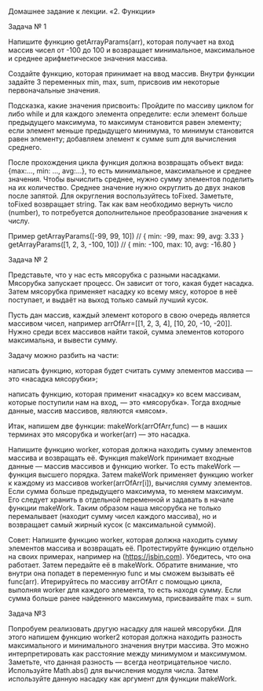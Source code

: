 Домашнее задание к лекции. «2. Функции»

Задача № 1

Напишите функцию getArrayParams(arr), которая получает на вход массив чисел от -100 до 100 и возвращает минимальное, максимальное и среднее арифметическое значения массива.

Создайте функцию, которая принимает на ввод массив.
Внутри функции задайте 3 переменных min, max, sum, присвоив им некоторые первоначальные значения.

Подсказка, какие значения присвоить:
Пройдите по массиву циклом for либо while и для каждого элемента определите:
если элемент больше предыдущего максимума, то максимум становится равен элементу;
если элемент меньше предыдущего минимума, то минимум становится равен элементу;
добавляем элемент к сумме sum для вычисления среднего.

После прохождения цикла функция должна возвращать объект вида: {max:..., min: ..., avg:...}, то есть минимальное, максимальное и среднее значения. Чтобы вычислить среднее, нужно сумму элементов поделить на их количество. Среднее значение нужно округлить до двух знаков после запятой. Для округления воспользуйтесь toFixed. Заметьте, toFixed возвращает string. Так как вам необходимо вернуть число (number), то потребуется дополнительное преобразование значения к числу.

Пример
getArrayParams([-99, 99, 10]) // { min: -99, max: 99, avg: 3.33 }
getArrayParams([1, 2, 3, -100, 10])  // { min: -100, max: 10, avg: -16.80 }

Задача № 2

Представьте, что у нас есть мясорубка с разными насадками. Мясорубка запускает процесс. Он зависит от того, какая будет насадка. Затем мясорубка применяет насадку ко всему мясу, которое в неё поступает, и выдаёт на выход только самый лучший кусок.

Пусть дан массив, каждый элемент которого в свою очередь является массивом чисел, например arrOfArr=[[1, 2, 3, 4], [10, 20, -10, -20]]. Нужно среди всех массивов найти такой, сумма элементов которого максимальна, и вывести сумму.

Задачу можно разбить на части:

написать функцию, которая будет считать сумму элементов массива — это «насадка мясорубки»;

написать функцию, которая применит «насадку» ко всем массивам, которые поступили нам на вход, — это «мясорубка». Тогда входные данные, массив массивов, являются «мясом».

Итак, напишем две функции: makeWork(arrOfArr,func) — в наших терминах это мясорубка и worker(arr) — это насадка.

Напишите функцию worker, которая должна находить сумму элементов массива и возвращать её.
Функция makeWork принимает входные данные — массив массивов и функцию worker. То есть makeWork — функция высшего порядка.
Затем makeWork применяет функцию worker к каждому из массивов worker(arrOfArr[i]), вычисляя сумму элементов.
Если сумма больше предыдущего максимума, то меняем максимум. Его следует хранить в отдельной переменной и задавать в начале функции makeWork.
Таким образом наша мясорубка не только перемалывает (находит сумму чисел каждого массива), но и возвращает самый жирный кусок (с максимальной суммой).

Совет: Напишите функцию worker, которая должна находить сумму элементов массива и возвращать её. Протестируйте функцию отдельно на своих примерах, например на (https://jsbin.com). Убедитесь, что она работает. Затем передайте её в makeWork. Обратите внимание, что внутри она попадет в переменную func и мы сможем вызывать её func(arr). Итерируйтесь по массиву arrOfArr с помощью цикла, выполняя worker для каждого элемента, то есть находя сумму. Если сумма больше ранее найденного максимума, присваивайте max = sum.

Задача №3

Попробуем реализовать другую насадку для нашей мясорубки. Для этого напишем функцию worker2 которая должна находить разность максимального и минимального значения внутри массива. Это можно интерпретировать как расстояние между минимумом и максимумом. Заметьте, что данная разность — всегда неотрицательное число. Используйте Math.abs() для вычисления модуля числа. Затем используйте данную насадку как аргумент для функции makeWork.
